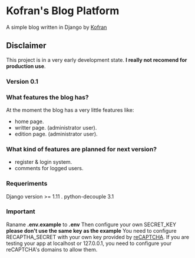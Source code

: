 # Kofran's Blog Platform
A simple blog written in Django by [Kofran](http://blog.kofran.com)

## Disclaimer
This project is in a very early development state. **I really not recomend for production use**.

### Version 0.1

### What features the blog has?
At the moment the blog has a very little features like:
- home page.
- writter page. (administrator user).
- edition page. (administrator user).

### What kind of features are planned for next version?
- register & login system.
- comments for logged users.

### Requeriments
Django version >= 1.11 .
python-decouple 3.1

### Important
Raname **.env.example** to **.env**
Then configure your own SECRET_KEY  **please don't use the same key as the example**
You need to configure RECAPTHA_SECRET with your own key provided by [reCAPTCHA](https://www.google.com/recaptcha/).
If you are testing your app at localhost or 127.0.0.1, you need to configure your reCAPTCHA's domains to allow them.
